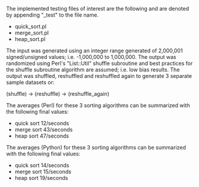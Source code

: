 The implemented testing files of interest are the following and are denoted by appending "_test" to the file name.

* quick_sort.pl
* merge_sort.pl
* heap_sort.pl

The input was generated using an integer range generated of 2,000,001 signed/unsigned values; i.e. -1,000,000 to 1,000,000. The output was randomized using Perl's "List::Util" shuffle subroutine and best practices for the shuffle subroutine algorithm are assumed; i.e. low bias results. The output was shuffled, reshuffled and reshuffled again to generate 3 separate sample datasets or:

(shuffle) -> (reshuffle) -> (reshuffle_again)

The averages (Perl) for these 3 sorting algorithms can be summarized with the following final values:
* quick sort 12/seconds
* merge sort 43/seconds
* heap sort 47/seconds 

The averages (Python) for these 3 sorting algorithms can be summarized with the following final values:
* quick sort 14/seconds
* merge sort 15/seconds
* heap sort 19/seconds 
